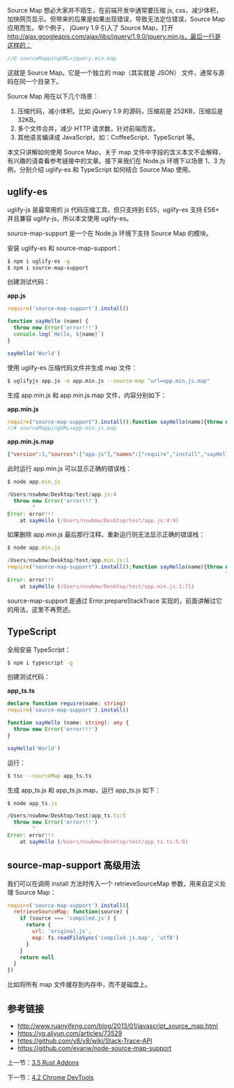 Source Map 想必大家并不陌生，在前端开发中通常要压缩 js, css，减少体积，加快网页显示。但带来的后果是如果出现错误，导致无法定位错误，Source Map 应用而生。举个例子， jQuery 1.9 引入了 Source Map，打开 http://ajax.googleapis.com/ajax/libs/jquery/1.9.0/jquery.min.js，最后一行是这样的：

```js
//@ sourceMappingURL=jquery.min.map
```

这就是 Source Map。它是一个独立的 map（其实就是 JSON） 文件，通常与源码在同一个目录下。

Source Map 用在以下几个场景：

1. 压缩代码，减小体积。比如 jQuery 1.9 的源码，压缩前是 252KB，压缩后是 32KB。
2. 多个文件合并，减少 HTTP 请求数，针对前端而言。
3. 其他语言编译成 JavaScript，如：CoffeeScript、TypeScript 等。

本文只讲解如何使用 Source Map，关于 map 文件中字段的含义本文不会解释，有兴趣的请查看参考链接中的文章。接下来我们在 Node.js 环境下以场景 1、3 为例，分别介绍 uglify-es 和 TypeScript 如何结合 Source Map 使用。

## uglify-es

uglify-js 是最常用的 js 代码压缩工具，但只支持到 ES5，uglify-es 支持 ES6+ 并且兼容 uglify-js，所以本文使用 uglify-es。

source-map-support 是一个在 Node.js 环境下支持 Source Map 的模块。

安装 uglify-es 和 source-map-support：

```sh
$ npm i uglify-es -g
$ npm i source-map-support
```

创建测试代码：

**app.js**

```js
require('source-map-support').install()

function sayHello (name) {
  throw new Error('error!!!')
  console.log(`Hello, ${name}`)
}

sayHello('World')
```

使用 uglify-es 压缩代码文件并生成 map 文件：

```sh
$ uglifyjs app.js -o app.min.js --source-map "url=app.min.js.map"
```

生成 app.min.js 和 app.min.js.map 文件，内容分别如下：

**app.min.js**

```js
require("source-map-support").install();function sayHello(name){throw new Error("error!!!");console.log(`Hello, ${name}`)}sayHello("World");
//# sourceMappingURL=app.min.js.map
```

**app.min.js.map**

```json
{"version":3,"sources":["app.js"],"names":["require","install","sayHello","name","Error","console","log"],"mappings":"AAAAA,QAAQ,sBAAsBC,UAE9B,SAASC,SAAUC,MACjB,MAAM,IAAIC,MAAM,YAChBC,QAAQC,cAAcH,QAGxBD,SAAS"}
```

此时运行 app.min.js 可以显示正确的错误栈：

```js
$ node app.min.js

/Users/nswbmw/Desktop/test/app.js:4
  throw new Error('error!!!')
        ^
Error: error!!!
    at sayHello (/Users/nswbmw/Desktop/test/app.js:4:9)
```

如果删除 app.min.js 最后那行注释，重新运行则无法显示正确的错误栈：

```js
$ node app.min.js

/Users/nswbmw/Desktop/test/app.min.js:1
require("source-map-support").install();function sayHello(name){throw new Error("error!!!");console.log(`Hello, ${name}`)}sayHello("World");
                                                                      ^
Error: error!!!
    at sayHello (/Users/nswbmw/Desktop/test/app.min.js:1:71)
```

source-map-support 是通过 Error.prepareStackTrace 实现的，前面讲解过它的用法，这里不再赘述。

## TypeScript

全局安装 TypeScript：

```sh
$ npm i typescript -g
```

创建测试代码：

**app_ts.ts**

```typescript
declare function require(name: string)
require('source-map-support').install()

function sayHello (name: string): any {
  throw new Error('error!!!')
}

sayHello('World')
```

运行：

```sh
$ tsc --sourceMap app_ts.ts
```

生成 app_ts.js 和 app_ts.js.map，运行 app_ts.js 如下：

```js
$ node app_ts.js

/Users/nswbmw/Desktop/test/app_ts.ts:5
  throw new Error('error!!!')
        ^
Error: error!!!
    at sayHello (/Users/nswbmw/Desktop/test/app_ts.ts:5:9)
```

## source-map-support 高级用法

我们可以在调用 install 方法时传入一个 retrieveSourceMap 参数，用来自定义处理 Source Map：

```js
require('source-map-support').install({
  retrieveSourceMap: function(source) {
    if (source === 'compiled.js') {
      return {
        url: 'original.js',
        map: fs.readFileSync('compiled.js.map', 'utf8')
      }
    }
    return null
  }
})
```

比如将所有 map 文件缓存到内存中，而不是磁盘上。

## 参考链接

- http://www.ruanyifeng.com/blog/2013/01/javascript_source_map.html
- https://yq.aliyun.com/articles/73529
- https://github.com/v8/v8/wiki/Stack-Trace-API
- https://github.com/evanw/node-source-map-support

上一节：[3.5 Rust Addons](https://github.com/nswbmw/node-in-debugging/blob/master/3.5%20Rust%20Addons.md)

下一节：[4.2 Chrome DevTools](https://github.com/nswbmw/node-in-debugging/blob/master/4.2%20Chrome%20DevTools.md)

